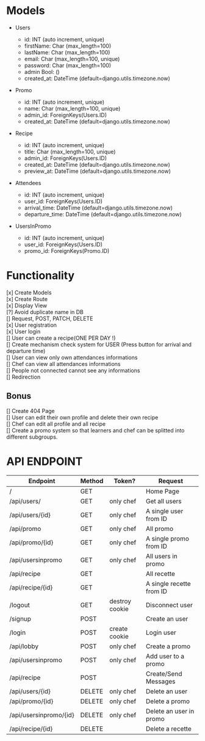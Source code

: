 # Models

- Users
    - id: INT (auto increment, unique)
    - firstName: Char (max_length=100)
    - lastName: Char (max_length=100)
    - email: Char (max_length=100, unique)
    - password: Char (max_length=100)
    - admin Bool: ()
    - created_at: DateTime (default=django.utils.timezone.now)


- Promo
    - id: INT (auto increment, unique)
    - name: Char (max_length=100, unique)
    - admin_id: ForeignKeys(Users.ID)
    - created_at: DateTime (default=django.utils.timezone.now)


- Recipe
    - id: INT (auto increment, unique)
    - title: Char (max_length=100, unique)
    - admin_id: ForeignKeys(Users.ID)
    - created_at: DateTime (default=django.utils.timezone.now)
    - preview_at: DateTime (default=django.utils.timezone.now)


- Attendees
    - id: INT (auto increment, unique)
    - user_id: ForeignKeys(Users.ID)
    - arrival_time: DateTime (default=django.utils.timezone.now)
    - departure_time: DateTime (default=django.utils.timezone.now)


- UsersInPromo
    - id: INT (auto increment, unique)
    - user_id: ForeignKeys(Users.ID)
    - promo_id: ForeignKeys(Promo.ID)

# Functionality

[x] Create Models  
[x] Create Route  
[x] Display View  
[?] Avoid duplicate name in DB  
[] Request, POST, PATCH, DELETE  
[x] User registration  
[x] User login  
[] User can create a recipe(ONE PER DAY !)  
[] Create mechanism check system for USER (Press button for arrival and departure time)  
[] User can view only own attendances informations  
[] Chef can view all attendances informations  
[] People not connected cannot see any informations  
[] Redirection

## Bonus

[] Create 404 Page  
[] User can edit their own profile and delete their own recipe  
[] Chef can edit all profile and all recipe  
[] Create a promo system so that learners and chef can be splitted into different subgroups.

# API ENDPOINT

| Endpoint               | Method | Token?         | Request                  |
|------------------------|--------|----------------|--------------------------|
| /                      | GET    |                | Home Page                |
| /api/users/            | GET    | only chef      | Get all users            |
| /api/users/{id}        | GET    | only chef      | A single user from ID    |
| /api/promo             | GET    | only chef      | All promo                |
| /api/promo/{id}        | GET    | only chef      | A single promo from ID   |
| /api/usersinpromo      | GET    | only chef      | All users in promo       |
| /api/recipe            | GET    |                | All recette              |
| /api/recipe/{id}       | GET    |                | A single recette from ID |
| /logout                | GET    | destroy cookie | Disconnect user          |
| /signup                | POST   |                | Create an user           |
| /login                 | POST   | create cookie  | Login user               |
| /api/lobby             | POST   | only chef      | Create a promo           |
| /api/usersinpromo      | POST   | only chef      | Add user to a promo      |
| /api/recipe            | POST   |                | Create/Send Messages     |
| /api/users/{id}        | DELETE | only chef      | Delete an user           |
| /api/promo/{id}        | DELETE | only chef      | Delete a promo           |
| /api/usersinpromo/{id} | DELETE | only chef      | Delete an user in promo  |
| /api/recipe/{id}       | DELETE |                | Delete a recette         |

    



